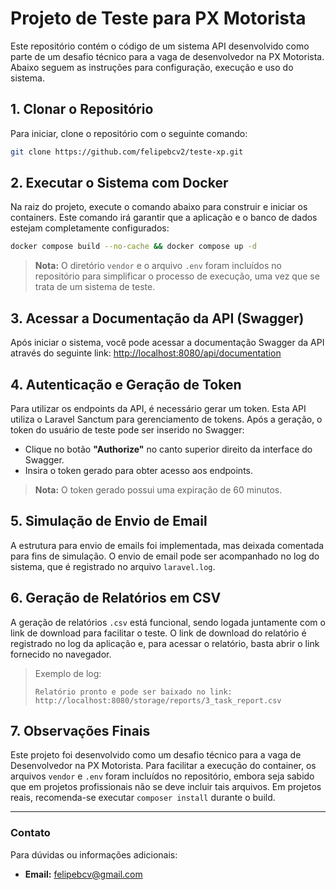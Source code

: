 
# Projeto de Teste para PX Motorista

Este repositório contém o código de um sistema API desenvolvido como parte de um desafio técnico para a vaga de desenvolvedor na PX Motorista. Abaixo seguem as instruções para configuração, execução e uso do sistema.

## 1. Clonar o Repositório

Para iniciar, clone o repositório com o seguinte comando:
```bash
git clone https://github.com/felipebcv2/teste-xp.git
```

## 2. Executar o Sistema com Docker

Na raiz do projeto, execute o comando abaixo para construir e iniciar os containers. Este comando irá garantir que a aplicação e o banco de dados estejam completamente configurados:
```bash
docker compose build --no-cache && docker compose up -d
```
> **Nota:** O diretório `vendor` e o arquivo `.env` foram incluídos no repositório para simplificar o processo de execução, uma vez que se trata de um sistema de teste.

## 3. Acessar a Documentação da API (Swagger)

Após iniciar o sistema, você pode acessar a documentação Swagger da API através do seguinte link:
[http://localhost:8080/api/documentation](http://localhost:8080/api/documentation)

## 4. Autenticação e Geração de Token

Para utilizar os endpoints da API, é necessário gerar um token. Esta API utiliza o Laravel Sanctum para gerenciamento de tokens. Após a geração, o token do usuário de teste pode ser inserido no Swagger:

- Clique no botão **"Authorize"** no canto superior direito da interface do Swagger.
- Insira o token gerado para obter acesso aos endpoints. 
> **Nota:** O token gerado possui uma expiração de 60 minutos.

## 5. Simulação de Envio de Email

A estrutura para envio de emails foi implementada, mas deixada comentada para fins de simulação. O envio de email pode ser acompanhado no log do sistema, que é registrado no arquivo `laravel.log`.

## 6. Geração de Relatórios em CSV

A geração de relatórios `.csv` está funcional, sendo logada juntamente com o link de download para facilitar o teste. O link de download do relatório é registrado no log da aplicação e, para acessar o relatório, basta abrir o link fornecido no navegador.

> Exemplo de log: 
> ```
> Relatório pronto e pode ser baixado no link: http://localhost:8080/storage/reports/3_task_report.csv
> ```

## 7. Observações Finais

Este projeto foi desenvolvido como um desafio técnico para a vaga de Desenvolvedor na PX Motorista. Para facilitar a execução do container, os arquivos `vendor` e `.env` foram incluídos no repositório, embora seja sabido que em projetos profissionais não se deve incluir tais arquivos. Em projetos reais, recomenda-se executar `composer install` durante o build.

---

### Contato

Para dúvidas ou informações adicionais:
- **Email:** felipebcv@gmail.com
